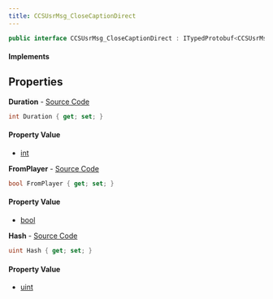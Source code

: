 ```yaml
---
title: CCSUsrMsg_CloseCaptionDirect
---
```


```csharp
public interface CCSUsrMsg_CloseCaptionDirect : ITypedProtobuf<CCSUsrMsg_CloseCaptionDirect>, INativeHandle, INetMessage<CCSUsrMsg_CloseCaptionDirect>, IDisposable
```

#### Implements

## Properties

**Duration** - [Source Code](https://github.com/swiftly-solution/swiftlys2/blob/master/managed/src/SwiftlyS2.Generated/Protobufs/Interfaces/CCSUsrMsg_CloseCaptionDirect.cs#L21)

```csharp
int Duration { get; set; }
```

#### Property Value

- [int](https://learn.microsoft.com/dotnet/api/system.int32)

**FromPlayer** - [Source Code](https://github.com/swiftly-solution/swiftlys2/blob/master/managed/src/SwiftlyS2.Generated/Protobufs/Interfaces/CCSUsrMsg_CloseCaptionDirect.cs#L24)

```csharp
bool FromPlayer { get; set; }
```

#### Property Value

- [bool](https://learn.microsoft.com/dotnet/api/system.boolean)

**Hash** - [Source Code](https://github.com/swiftly-solution/swiftlys2/blob/master/managed/src/SwiftlyS2.Generated/Protobufs/Interfaces/CCSUsrMsg_CloseCaptionDirect.cs#L18)

```csharp
uint Hash { get; set; }
```

#### Property Value

- [uint](https://learn.microsoft.com/dotnet/api/system.uint32)

